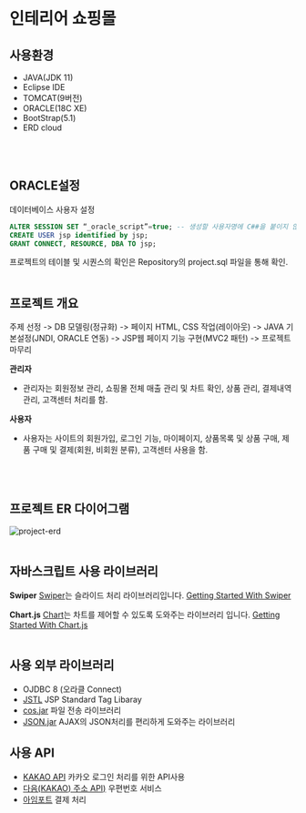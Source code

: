 # 인테리어 쇼핑몰

## 사용환경
- JAVA(JDK 11)
- Eclipse IDE
- TOMCAT(9버전)
- ORACLE(18C XE)
- BootStrap(5.1)
- ERD cloud
<br/>
<br/>

## ORACLE설정
데이터베이스 사용자 설정
```sql
ALTER SESSION SET “_oracle_script”=true; -- 생성할 사용자명에 C##을 붙이지 않기위해서 사용
CREATE USER jsp identified by jsp;
GRANT CONNECT, RESOURCE, DBA TO jsp;
```
프로젝트의 테이블 및 시퀀스의 확인은 Repository의 project.sql 파일을 통해 확인.
<br/>
<br/>

## 프로젝트 개요
주제 선정 -> DB 모델링(정규화) -> 페이지 HTML, CSS 작업(레이아웃) -> JAVA 기본설정(JNDI, ORACLE 연동) -> JSP웹 페이지 기능 구현(MVC2 패턴) -> 프로젝트 마무리
<br/>

**관리자**
- 관리자는 회원정보 관리, 쇼핑몰 전체 매출 관리 및 차트 확인, 상품 관리, 결제내역 관리, 고객센터 처리를 함.

**사용자**
- 사용자는 사이트의 회원가입, 로그인 기능, 마이페이지, 상품목록 및 상품 구매, 제품 구매 및 결제(회원, 비회원 분류), 고객센터 사용을 함.
<br/>
<br/>

## 프로젝트 ER 다이어그램
![project-erd](https://user-images.githubusercontent.com/95058915/175250586-d02c327f-a767-4a8e-8f06-07899a42ccb2.png)
<br/>
<br/>

## 자바스크립트 사용 라이브러리
**Swiper**
[Swiper](https://swiperjs.com/)는 슬라이드 처리 라이브러리입니다.
[Getting Started With Swiper](https://swiperjs.com/get-started)
<br/>

**Chart.js**
[Chart](https://www.chartjs.org/)는 차트를 제어할 수 있도록 도와주는 라이브러리 입니다.
[Getting Started With Chart.js](https://www.chartjs.org/docs/latest/getting-started/)
<br/>
<br/>


## 사용 외부 라이브러리
- OJDBC 8 (오라클 Connect)
- [JSTL](https://tomcat.apache.org/download-taglibs.cgi) JSP Standard Tag Libaray
- [cos.jar](http://www.servlets.com/) 파일 전송 라이브러리
- [JSON.jar](https://github.com/stleary/JSON-java) AJAX의 JSON처리를 편리하게 도와주는 라이브러리

## 사용 API
- [KAKAO API](https://developers.kakao.com/) 카카오 로그인 처리를 위한 API사용
- [다음(KAKAO) 주소 API)](https://postcode.map.daum.net/guide) 우편번호 서비스
- [아임포트](https://www.iamport.kr/) 결제 처리
